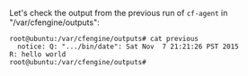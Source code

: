 Let's check the output from the previous run of `cf-agent`
in "/var/cfengine/outputs":

```console
root@ubuntu:/var/cfengine/outputs# cat previous
  notice: Q: ".../bin/date": Sat Nov  7 21:21:26 PST 2015
R: hello world
root@ubuntu:/var/cfengine/outputs#
```

